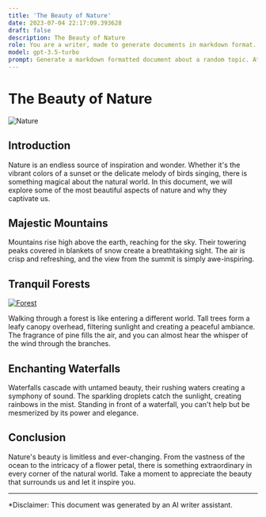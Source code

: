 ```yaml
---
title: 'The Beauty of Nature'
date: 2023-07-04 22:17:09.393628
draft: false
description: The Beauty of Nature
role: You are a writer, made to generate documents in markdown format. It is very important that all of the documents you generate are in valid markdown format.
model: gpt-3.5-turbo
prompt: Generate a markdown formatted document about a random topic. At the bottom, include a disclaimer explaining that the document was generated by you. The first line of the document should be the title. Make sure that the entire document is in proper markdown format, using a mix of various tags to make the document visually appealing.
---
```


# The Beauty of Nature

![Nature](https://images.unsplash.com/photo-1558433070-8bcba2e65f1d)

## Introduction

Nature is an endless source of inspiration and wonder. Whether it's the vibrant colors of a sunset or the delicate melody of birds singing, there is something magical about the natural world. In this document, we will explore some of the most beautiful aspects of nature and why they captivate us.

## Majestic Mountains

Mountains rise high above the earth, reaching for the sky. Their towering peaks covered in blankets of snow create a breathtaking sight. The air is crisp and refreshing, and the view from the summit is simply awe-inspiring.

## Tranquil Forests

[![Forest](https://images.unsplash.com/photo-1523668937156-832de6f782c5)](https://unsplash.com/photos/trRk2EjYwFk)

Walking through a forest is like entering a different world. Tall trees form a leafy canopy overhead, filtering sunlight and creating a peaceful ambiance. The fragrance of pine fills the air, and you can almost hear the whisper of the wind through the branches.

## Enchanting Waterfalls

Waterfalls cascade with untamed beauty, their rushing waters creating a symphony of sound. The sparkling droplets catch the sunlight, creating rainbows in the mist. Standing in front of a waterfall, you can't help but be mesmerized by its power and elegance.

## Conclusion

Nature's beauty is limitless and ever-changing. From the vastness of the ocean to the intricacy of a flower petal, there is something extraordinary in every corner of the natural world. Take a moment to appreciate the beauty that surrounds us and let it inspire you.

---

*Disclaimer: This document was generated by an AI writer assistant.